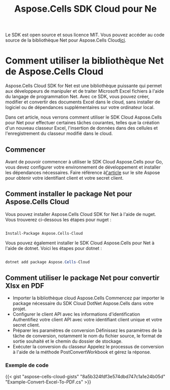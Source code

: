 ﻿---
title: Aspose.Cells SDK Cloud pour Ne
second_title: Aspose.Cells Cloud Documen
type: docs
url: /fr/available-sdks/aspose-cells-cloud-net/
description: Aspose.Cells Cloud prend en charge Excel pour créer, convertir, fusionner, diviser, protéger, opération d'objet interne, etc.
weight: 30
kwords: Excel, Office Cloud, REST API, Feuille de calcul, PDF, CSV, Json, Markdwon, Net
---
 Le SDK est open source et sous licence MIT. Vous pouvez accéder au code source de la bibliothèque Net pour Aspose.Cells Cloud[ici](https://github.com/aspose-cells-cloud/aspose-cells-cloud-dotnet).

# **Comment utiliser la bibliothèque Net de Aspose.Cells Cloud**

Aspose.Cells Cloud SDK for Net est une bibliothèque puissante qui permet aux développeurs de manipuler et de traiter Microsoft Excel fichiers à l'aide du langage de programmation Net. Avec ce SDK, vous pouvez créer, modifier et convertir des documents Excel dans le cloud, sans installer de logiciel ou de dépendances supplémentaires sur votre ordinateur local.

Dans cet article, nous verrons comment utiliser le SDK Cloud Aspose.Cells pour Net pour effectuer certaines tâches courantes, telles que la création d'un nouveau classeur Excel, l'insertion de données dans des cellules et l'enregistrement du classeur modifié dans le cloud.

## Commencer

 Avant de pouvoir commencer à utiliser le SDK Cloud Aspose.Cells pour Go, vous devez configurer votre environnement de développement et installer les dépendances nécessaires. Faire référence à[l'article](https://docs.aspose.cloud/cells/quickstart/) sur le site Aspose pour obtenir votre identifiant client et votre secret client.

## Comment installer le package Net pour Aspose.Cells Cloud

Vous pouvez installer Aspose.Cells Cloud SDK for Net à l'aide de nuget. Vous trouverez ci-dessous les étapes pour nuget :

```nuget

Install-Package Aspose.Cells-Cloud

```

Vous pouvez également installer le SDK Cloud Aspose.Cells pour Net à l'aide de dotnet. Voici les étapes pour dotnet :

```powershell

dotnet add package Aspose.Cells-Cloud 

```

## Comment utiliser le package Net pour convertir Xlsx en PDF

- Importer la bibliothèque cloud Aspose.Cells
 Commencez par importer le package nécessaire du SDK Cloud DotNet Aspose.Cells dans votre projet.
- Configurer le client API avec les informations d'identification
 Authentifiez votre client API avec votre identifiant client unique et votre secret client.
- Préparer les paramètres de conversion
 Définissez les paramètres de la tâche de conversion, notamment le nom du fichier source, le format de sortie souhaité et le chemin du dossier de stockage.
- Exécuter la conversion du classeur
 Appelez le processus de conversion à l'aide de la méthode PostConvertWorkbook et gérez la réponse.

### **Exemple de code**

{{< gist "aspose-cells-cloud-gists" "8a5b324fdf3e574dbd747c1a1e24b05d" "Example-Convert-Excel-To-PDF.cs" >}}

